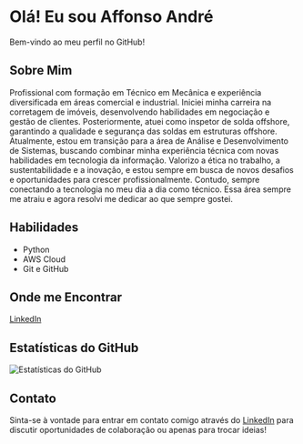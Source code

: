 # Olá! Eu sou Affonso André

Bem-vindo ao meu perfil no GitHub!

## Sobre Mim

Profissional com formação em Técnico em Mecânica e experiência diversificada em áreas comercial e industrial. Iniciei minha carreira na corretagem de imóveis, desenvolvendo habilidades em negociação e gestão de clientes. Posteriormente, atuei como inspetor de solda offshore, garantindo a qualidade e segurança das soldas em estruturas offshore.
Atualmente, estou em transição para a área de Análise e Desenvolvimento de Sistemas, buscando combinar minha experiência técnica com novas habilidades em tecnologia da informação. Valorizo a ética no trabalho, a sustentabilidade e a inovação, e estou sempre em busca de novos desafios e oportunidades para crescer profissionalmente. Contudo, sempre conectando a tecnologia no meu dia a dia como técnico. Essa área sempre me atraiu e agora resolvi me dedicar ao que sempre gostei.

## Habilidades

- Python
- AWS Cloud
- Git e GitHub

## Onde me Encontrar

[LinkedIn](https://www.linkedin.com/in/affonsodata)

## Estatísticas do GitHub

![Estatísticas do GitHub](https://github-readme-stats.vercel.app/api?username=Affonsodata&show_icons=true&theme=radical)


## Contato

Sinta-se à vontade para entrar em contato comigo através do [LinkedIn](https://www.linkedin.com/in/affonsodata) para discutir oportunidades de colaboração ou apenas para trocar ideias!
